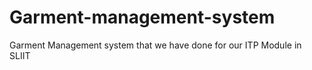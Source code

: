 # Garment-management-system
Garment Management system that we have done for our ITP Module in SLIIT

